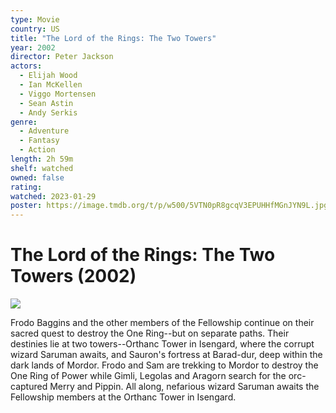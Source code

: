 ```yaml
---
type: Movie
country: US
title: "The Lord of the Rings: The Two Towers"
year: 2002
director: Peter Jackson
actors:
  - Elijah Wood
  - Ian McKellen
  - Viggo Mortensen
  - Sean Astin
  - Andy Serkis
genre:
  - Adventure
  - Fantasy
  - Action
length: 2h 59m
shelf: watched
owned: false
rating:
watched: 2023-01-29
poster: https://image.tmdb.org/t/p/w500/5VTN0pR8gcqV3EPUHHfMGnJYN9L.jpg
---
```


# The Lord of the Rings: The Two Towers (2002)

![](https://image.tmdb.org/t/p/w500/5VTN0pR8gcqV3EPUHHfMGnJYN9L.jpg)

Frodo Baggins and the other members of the Fellowship continue on their sacred quest to destroy the One Ring--but on separate paths. Their destinies lie at two towers--Orthanc Tower in Isengard, where the corrupt wizard Saruman awaits, and Sauron's fortress at Barad-dur, deep within the dark lands of Mordor. Frodo and Sam are trekking to Mordor to destroy the One Ring of Power while Gimli, Legolas and Aragorn search for the orc-captured Merry and Pippin. All along, nefarious wizard Saruman awaits the Fellowship members at the Orthanc Tower in Isengard.